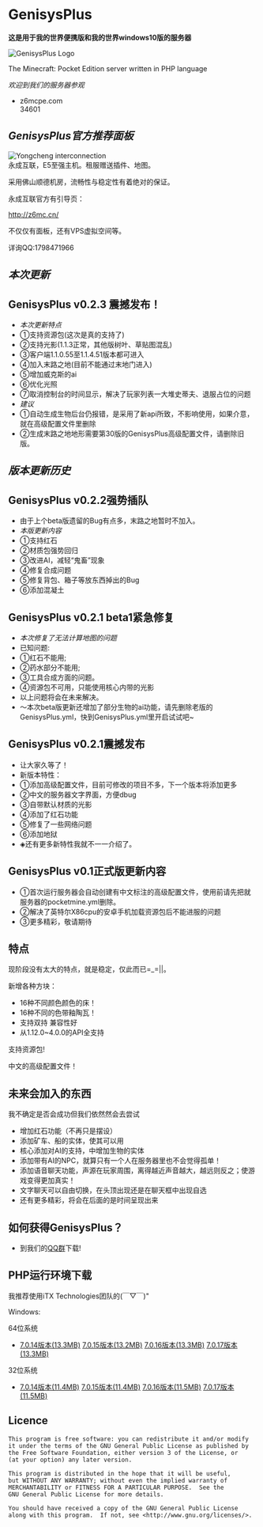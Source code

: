 GenisysPlus
===================

__这是用于我的世界便携版和我的世界windows10版的服务器__

![GenisysPlus Logo](https://raw.githubusercontent.com/Tcanw/GenisysPlus/master/image/Logo.png)

The Minecraft: Pocket Edition server written in PHP language 


_欢迎到我们的服务器参观_

* z6mcpe.com </br>  34601</br>

_GenisysPlus官方推荐面板_
--------------------------

![Yongcheng interconnection](https://raw.githubusercontent.com/Tcanw/GenisysPlus/master/image/Yongcheng_interconnection.jpg)</br>
永成互联，E5至强主机。租服赠送插件、地图。</br>

采用佛山顺德机房，流畅性与稳定性有着绝对的保证。</br>

永成互联官方有引导页：</br>

http://z6mc.cn/</br>

不仅仅有面板，还有VPS虚拟空间等。</br>

详询QQ:1798471966</br>


_本次更新_
-----------

GenisysPlus v0.2.3 震撼发布！
----------------------------
* *本次更新特点*
* ①支持资源包(这次是真的支持了)
* ②支持光影(1.1.3正常，其他版树叶、草贴图混乱)
* ③客户端1.1.0.55至1.1.4.51版本都可进入
* ④加入末路之地(目前不能通过末地门进入)
* ⑤增加威克斯的ai
* ⑥优化光照
* ⑦取消控制台的时间显示，解决了玩家列表一大堆史蒂夫、退服占位的问题
* *建议*
* ①自动生成生物后台仍报错，是采用了新api所致，不影响使用，如果介意，就在高级配置文件里删除
* ②生成末路之地地形需要第30版的GenisysPlus高级配置文件，请删除旧版。



_版本更新历史_
--------------
GenisysPlus v0.2.2强势插队
--------------------------
* 由于上个beta版遗留的Bug有点多，末路之地暂时不加入。
* *本版更新内容*
* ①支持红石
* ②材质包强势回归
* ③改进AI，减轻“鬼畜”现象
* ④修复合成问题
* ⑤修复背包、箱子等放东西掉出的Bug
* ⑥添加混凝土


GenisysPlus v0.2.1 beta1紧急修复
------------------------
* *本次修复了无法计算地图的问题*
* 已知问题:
* ①红石不能用;
* ②药水部分不能用; 
* ③工具合成方面的问题。
* ④资源包不可用，只能使用核心内带的光影
* 以上问题将会在未来解决。
* ～本次beta版更新还增加了部分生物的ai功能，请先删除老版的GenisysPlus.yml，快到GenisysPlus.yml里开启试试吧~


GenisysPlus v0.2.1震撼发布
----------------------
* 让大家久等了！
* 新版本特性：
* ①添加高级配置文件，目前可修改的项目不多，下一个版本将添加更多
* ②中文的服务器文字界面，方便dbug
* ③自带默认材质的光影
* ④添加了红石功能
* ⑤修复了一些网络问题
* ⑥添加地狱
* ◈还有更多新特性我就不一一介绍了。


GenisysPlus v0.1正式版更新内容
----------------------
* ①首次运行服务器会自动创建有中文标注的高级配置文件，使用前请先把就服务器的pocketmine.yml删除。
* ②解决了英特尔X86cpu的安卓手机加载资源包后不能进服的问题
* ③更多精彩，敬请期待




特点
-------------
现阶段没有太大的特点，就是稳定，仅此而已=_=||。

新增各种方块：
* 16种不同颜色颜色的床！
* 16种不同的色带釉陶瓦！
* 支持双持
兼容性好
* 从1.12.0~4.0.0的API全支持

支持资源包!

中文的高级配置文件！

未来会加入的东西
-------------
我不确定是否会成功但我们依然然会去尝试
* 增加红石功能（不再只是摆设）
* 添加矿车、船的实体，使其可以用
* 核心添加对AI的支持，中增加生物的实体
* 添加带有AI的NPC，就算只有一个人在服务器里也不会觉得孤单！
* 添加语音聊天功能，声源在玩家周围，离得越近声音越大，越远则反之；使游戏变得更加真实！
* 文字聊天可以自由切换，在头顶出现还是在聊天框中出现自选
* 还有更多精彩，将会在后面的是时间呈现出来


如何获得GenisysPlus？
-------------
* 到我们的[QQ群](https://jq.qq.com/?_wv=1027&k=4B7YTUm)下载!


PHP运行环境下载
-------------
我推荐使用iTX Technologies团队的(￣▽￣)"

Windows:

 64位系统
 
* [7.0.14版本(13.3MB)](https://storage.googleapis.com/itx-technologies-141911.appspot.com/php_for_genisys%2Fphp_windows_x64_7.0.14.zip)	      [7.0.15版本(13.2MB)](https://storage.googleapis.com/itx-technologies-141911.appspot.com/php_for_genisys%2Fphp_windows_x64_7.0.15.zip)	      [7.0.16版本(13.3MB)](https://storage.googleapis.com/itx-technologies-141911.appspot.com/php_for_genisys%2Fphp_windows_x64_7.0.16.zip)	      [7.0.17版本(13.3MB)](https://storage.googleapis.com/itx-technologies-141911.appspot.com/php_for_genisys%2Fphp_windows_x64_7.0.17.zip)

 32位系统
 
* [7.0.14版本(11.4MB)](https://storage.googleapis.com/itx-technologies-141911.appspot.com/php_for_genisys%2Fphp_windows_x86_7.0.14.zip)	      [7.0.15版本(11.4MB)](https://storage.googleapis.com/itx-technologies-141911.appspot.com/php_for_genisys%2Fphp_windows_x86_7.0.15.zip)	      [7.0.16版本(11.5MB)](https://storage.googleapis.com/itx-technologies-141911.appspot.com/php_for_genisys%2Fphp_windows_x86_7.0.16.zip)	      [7.0.17版本(11.5MB)](https://storage.googleapis.com/itx-technologies-141911.appspot.com/php_for_genisys%2Fphp_windows_x86_7.0.17.zip)

Licence
-------------
	This program is free software: you can redistribute it and/or modify
	it under the terms of the GNU General Public License as published by
	the Free Software Foundation, either version 3 of the License, or
	(at your option) any later version.

	This program is distributed in the hope that it will be useful,
	but WITHOUT ANY WARRANTY; without even the implied warranty of
	MERCHANTABILITY or FITNESS FOR A PARTICULAR PURPOSE.  See the
	GNU General Public License for more details.

	You should have received a copy of the GNU General Public License
	along with this program.  If not, see <http://www.gnu.org/licenses/>.
